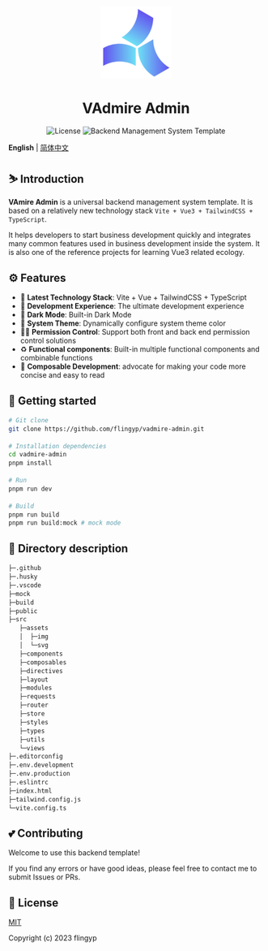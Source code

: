 <div align="center">
    <a href="https://github.com/flingyp/vadmire-admin">
        <img alt="VAdmin Logo" width="140" src="./public/logo.svg">
    </a>
</div>

<div align="center">
    <h1>VAdmire Admin</h1>
    <div align="center">
        <img src="https://img.shields.io/github/license/flingyp/vadmire-admin" alt="License" />
        <img src="https://img.shields.io/badge/VAdmire%20Admin-Template-green" alt="Backend Management System Template" />
    </div>
</div>

**English** | [简体中文](https://github.com/flingyp/vadmire-admin/blob/main/README.zh-CN.md)

## ⛷️ Introduction

**VAmire Admin** is a universal backend management system template. It is based on a relatively new technology stack `Vite + Vue3 + TailwindCSS + TypeScript`. 

It helps developers to start business development quickly and integrates many common features used in business development inside the system. It is also one of the reference projects for learning Vue3 related ecology.

## ⚙️ Features

- 💪 **Latest Technology Stack**: Vite + Vue + TailwindCSS + TypeScript
- 🚀 **Development Experience**: The ultimate development experience
- 🌛 **Dark Mode**: Built-in Dark Mode
- 🌿 **System Theme**: Dynamically configure system theme color
- 🏄‍♂️ **Permission Control**: Support both front and back end permission control solutions
- ♻️ **Functional components**: Built-in multiple functional components and combinable functions
- 🎇 **Composable Development**: advocate for making your code more concise and easy to read

## 👣 Getting started

```sh
# Git clone
git clone https://github.com/flingyp/vadmire-admin.git

# Installation dependencies
cd vadmire-admin
pnpm install

# Run
pnpm run dev

# Build
pnpm run build 
pnpm run build:mock # mock mode
```

## 🙌 Directory description

```sh
├─.github
├─.husky
├─.vscode
├─mock
├─build
├─public
├─src
   ├─assets
   │  ├─img
   │  └─svg
   ├─components
   ├─composables
   ├─directives
   ├─layout
   ├─modules
   ├─requests
   ├─router  
   ├─store
   ├─styles
   ├─types
   ├─utils
   └─views
├─.editorconfig
├─.env.development
├─.env.production
├─.eslintrc
├─index.html
├─tailwind.config.js
└─vite.config.ts
```

## 💕 Contributing

Welcome to use this backend template! 

If you find any errors or have good ideas, please feel free to contact me to submit Issues or PRs.

## 📑 License

[MIT](https://github.com/flingyp/vadmire-admin/blob/main/LICENSE)

Copyright (c) 2023 flingyp
